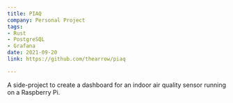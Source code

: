 ```yaml
---
title: PIAQ
company: Personal Project
tags:
- Rust
- PostgreSQL
- Grafana
date: 2021-09-20
link: https://github.com/thearrow/piaq

---
```

A side-project to create a dashboard
for an indoor air quality sensor running on a Raspberry Pi.
